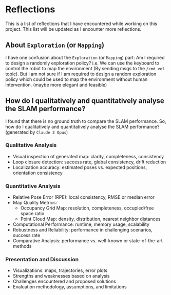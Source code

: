 <!-- markdownlint-disable MD024 -->

# Reflections

This is a list of reflections that I have encountered while working on this project. This list will be updated as I encounter more reflections.

## About `Exploration` (or `Mapping`)

I have one confusion about the `Exploration` (or `Mapping`) part: Am I required to design a randomly exploration policy? i.e. We can use the keyboard to control the robot to map the environment (By sending msgs to the `/cmd_vel` topic). But I am not sure if I am required to design a random exploration policy which could be used to map the environment without human intervention. (maybe more elegant and feasible)

## How do I qualitatively and quantitatively analyse the SLAM performance?

I found that there is no ground truth to compare the SLAM performance. So, how do I qualitatively and quantitatively analyse the SLAM performance? (generated by `Claude 3 Opus`)

### Qualitative Analysis

- Visual inspection of generated map: clarity, completeness, consistency
- Loop closure detection: success rate, global consistency, drift reduction
- Localization accuracy: estimated poses vs. expected positions, orientation consistency

### Quantitative Analysis

- Relative Pose Error (RPE): local consistency, RMSE or median error
- Map Quality Metrics:
  - Occupancy Grid Map: resolution, completeness, occupied/free space ratio
  - Point Cloud Map: density, distribution, nearest neighbor distances
- Computational Performance: runtime, memory usage, scalability
- Robustness and Reliability: performance in challenging scenarios, success rate
- Comparative Analysis: performance vs. well-known or state-of-the-art methods

### Presentation and Discussion

- Visualizations: maps, trajectories, error plots
- Strengths and weaknesses based on analysis
- Challenges encountered and proposed solutions
- Evaluation methodology, assumptions, and limitations

